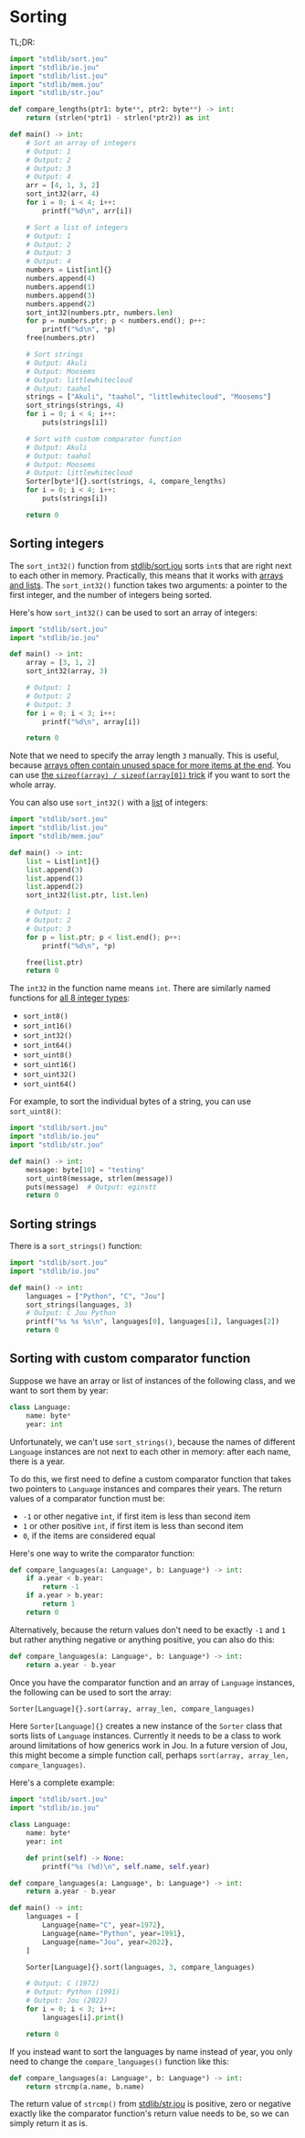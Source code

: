 # Sorting

TL;DR:

```python
import "stdlib/sort.jou"
import "stdlib/io.jou"
import "stdlib/list.jou"
import "stdlib/mem.jou"
import "stdlib/str.jou"

def compare_lengths(ptr1: byte**, ptr2: byte**) -> int:
    return (strlen(*ptr1) - strlen(*ptr2)) as int

def main() -> int:
    # Sort an array of integers
    # Output: 1
    # Output: 2
    # Output: 3
    # Output: 4
    arr = [4, 1, 3, 2]
    sort_int32(arr, 4)
    for i = 0; i < 4; i++:
        printf("%d\n", arr[i])

    # Sort a list of integers
    # Output: 1
    # Output: 2
    # Output: 3
    # Output: 4
    numbers = List[int]{}
    numbers.append(4)
    numbers.append(1)
    numbers.append(3)
    numbers.append(2)
    sort_int32(numbers.ptr, numbers.len)
    for p = numbers.ptr; p < numbers.end(); p++:
        printf("%d\n", *p)
    free(numbers.ptr)

    # Sort strings
    # Output: Akuli
    # Output: Moosems
    # Output: littlewhitecloud
    # Output: taahol
    strings = ["Akuli", "taahol", "littlewhitecloud", "Moosems"]
    sort_strings(strings, 4)
    for i = 0; i < 4; i++:
        puts(strings[i])

    # Sort with custom comparator function
    # Output: Akuli
    # Output: taahol
    # Output: Moosems
    # Output: littlewhitecloud
    Sorter[byte*]{}.sort(strings, 4, compare_lengths)
    for i = 0; i < 4; i++:
        puts(strings[i])

    return 0
```


## Sorting integers

The `sort_int32()` function from [stdlib/sort.jou](../stdlib/sort.jou)
sorts `int`s that are right next to each other in memory.
Practically, this means that it works with [arrays and lists](lists.md#lists-vs-arrays).
The `sort_int32()` function takes two arguments:
a pointer to the first integer, and the number of integers being sorted.

Here's how `sort_int32()` can be used to sort an array of integers:

```python
import "stdlib/sort.jou"
import "stdlib/io.jou"

def main() -> int:
    array = [3, 1, 2]
    sort_int32(array, 3)

    # Output: 1
    # Output: 2
    # Output: 3
    for i = 0; i < 3; i++:
        printf("%d\n", array[i])

    return 0
```

Note that we need to specify the array length `3` manually.
This is useful, because [arrays often contain unused space for more items at the end](lists.md#lists-vs-arrays).
You can use [the `sizeof(array) / sizeof(array[0])` trick](types.md#pointers-and-arrays)
if you want to sort the whole array.

You can also use `sort_int32()` with a [list](lists.md) of integers:

```python
import "stdlib/sort.jou"
import "stdlib/list.jou"
import "stdlib/mem.jou"

def main() -> int:
    list = List[int]{}
    list.append(3)
    list.append(1)
    list.append(2)
    sort_int32(list.ptr, list.len)

    # Output: 1
    # Output: 2
    # Output: 3
    for p = list.ptr; p < list.end(); p++:
        printf("%d\n", *p)

    free(list.ptr)
    return 0
```

The `int32` in the function name means `int`.
There are similarly named functions for [all 8 integer types](types.md#integers):
- `sort_int8()`
- `sort_int16()`
- `sort_int32()`
- `sort_int64()`
- `sort_uint8()`
- `sort_uint16()`
- `sort_uint32()`
- `sort_uint64()`

For example, to sort the individual bytes of a string, you can use `sort_uint8()`:

```python
import "stdlib/sort.jou"
import "stdlib/io.jou"
import "stdlib/str.jou"

def main() -> int:
    message: byte[10] = "testing"
    sort_uint8(message, strlen(message))
    puts(message)  # Output: eginstt
    return 0
```


## Sorting strings

There is a `sort_strings()` function:

```python
import "stdlib/sort.jou"
import "stdlib/io.jou"

def main() -> int:
    languages = ["Python", "C", "Jou"]
    sort_strings(languages, 3)
    # Output: C Jou Python
    printf("%s %s %s\n", languages[0], languages[1], languages[2])
    return 0
```


## Sorting with custom comparator function

Suppose we have an array or list of instances of the following class,
and we want to sort them by year:

```python
class Language:
    name: byte*
    year: int
```

Unfortunately, we can't use `sort_strings()`,
because the names of different `Language` instances are not next to each other in memory:
after each name, there is a year.

To do this, we first need to define a custom comparator function
that takes two pointers to `Language` instances and compares their years.
The return values of a comparator function must be:
- `-1` or other negative `int`, if first item is less than second item
- `1` or other positive `int`, if first item is less than second item
- `0`, if the items are considered equal

Here's one way to write the comparator function:

```python
def compare_languages(a: Language*, b: Language*) -> int:
    if a.year < b.year:
        return -1
    if a.year > b.year:
        return 1
    return 0
```

Alternatively, because the return values don't need to be exactly `-1` and `1`
but rather anything negative or anything positive,
you can also do this:

```python
def compare_languages(a: Language*, b: Language*) -> int:
    return a.year - b.year
```

Once you have the comparator function and an array of `Language` instances,
the following can be used to sort the array:

```python
Sorter[Language]{}.sort(array, array_len, compare_languages)
```

Here `Sorter[Language]{}` creates a new instance of the `Sorter` class
that sorts lists of `Language` instances.
Currently it needs to be a class to work around limitations of how generics work in Jou.
In a future version of Jou, this might become a simple function call,
perhaps `sort(array, array_len, compare_languages)`.

Here's a complete example:

```python
import "stdlib/sort.jou"
import "stdlib/io.jou"

class Language:
    name: byte*
    year: int

    def print(self) -> None:
        printf("%s (%d)\n", self.name, self.year)

def compare_languages(a: Language*, b: Language*) -> int:
    return a.year - b.year

def main() -> int:
    languages = [
        Language{name="C", year=1972},
        Language{name="Python", year=1991},
        Language{name="Jou", year=2022},
    ]

    Sorter[Language]{}.sort(languages, 3, compare_languages)

    # Output: C (1972)
    # Output: Python (1991)
    # Output: Jou (2022)
    for i = 0; i < 3; i++:
        languages[i].print()

    return 0
```

If you instead want to sort the languages by name instead of year,
you only need to change the `compare_languages()` function like this:

```python
def compare_languages(a: Language*, b: Language*) -> int:
    return strcmp(a.name, b.name)
```

The return value of `strcmp()` from [stdlib/str.jou](../stdlib/str.jou)
is positive, zero or negative exactly like the comparator function's return value needs to be,
so we can simply return it as is.
